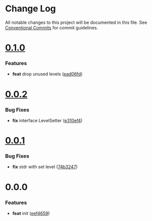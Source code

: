 # Change Log

All notable changes to this project will be documented in this file.
See [Conventional Commits](https://conventionalcommits.org) for commit guidelines.



# [0.1.0](https://github.com/morlay/logr/compare/v0.0.2...v0.1.0)

### Features

* **feat** drop unused levels ([ead06fd](https://github.com/morlay/logr/commit/ead06fd94051c335b25c04d35f32863a038e7605))



# [0.0.2](https://github.com/morlay/logr/compare/v0.0.1...v0.0.2)

### Bug Fixes

* **fix** interface LevelSetter ([e310ef4](https://github.com/morlay/logr/commit/e310ef4bb437c4cff6e86bb45db49e8662887b29))



# [0.0.1](https://github.com/morlay/logr/compare/v0.0.0...v0.0.1)

### Bug Fixes

* **fix** stdr with set level ([74b3247](https://github.com/morlay/logr/commit/74b324732e652887a3fefe9617930966ffe8afe2))



# 0.0.0

### Features

* **feat** init ([eef4659](https://github.com/morlay/logr/commit/eef46596220993559a29de8f28fdf9f24fc68b2d))
